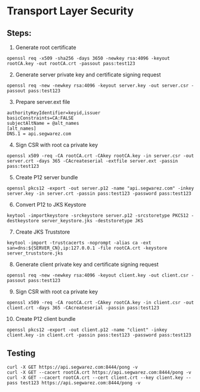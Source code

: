 # Transport Layer Security

## Steps:

1. Generate root certificate
```
openssl req -x509 -sha256 -days 3650 -newkey rsa:4096 -keyout rootCA.key -out rootCA.crt -passout pass:test123
```
2. Generate server private key and certificate signing request
```
openssl req -new -newkey rsa:4096 -keyout server.key -out server.csr -passout pass:test123
```
3. Prepare server.ext file
```
authorityKeyIdentifier=keyid,issuer
basicConstraints=CA:FALSE
subjectAltName = @alt_names
[alt_names]
DNS.1 = api.segwarez.com
```
4. Sign CSR with root ca private key
```
openssl x509 -req -CA rootCA.crt -CAkey rootCA.key -in server.csr -out server.crt -days 365 -CAcreateserial -extfile server.ext -passin pass:test123
```
5. Create P12 server bundle
```
openssl pkcs12 -export -out server.p12 -name "api.segwarez.com" -inkey server.key -in server.crt -passin pass:test123 -password pass:test123
```
6. Convert P12 to JKS Keystore
```
keytool -importkeystore -srckeystore server.p12 -srcstoretype PKCS12 -destkeystore server_keystore.jks -deststoretype JKS
```
7. Create JKS Truststore
```
keytool -import -trustcacerts -noprompt -alias ca -ext san=dns:${SERVER_CN},ip:127.0.0.1 -file rootCA.crt -keystore server_truststore.jks
```
8. Generate client private key and certificate signing request
```
openssl req -new -newkey rsa:4096 -keyout client.key -out client.csr -passout pass:test123
```
9. Sign CSR with root ca private key
```
openssl x509 -req -CA rootCA.crt -CAkey rootCA.key -in client.csr -out client.crt -days 365 -CAcreateserial -passin pass:test123
```
10. Create P12 client bundle
```
openssl pkcs12 -export -out client.p12 -name "client" -inkey client.key -in client.crt -passin pass:test123 -password pass:test123
```

## Testing
```
curl -X GET https://api.segwarez.com:8444/pong -v
curl -X GET --cacert rootCA.crt https://api.segwarez.com:8444/pong -v
curl -X GET --cacert rootCA.crt --cert client.crt --key client.key --pass test123 https://api.segwarez.com:8444/pong -v
```